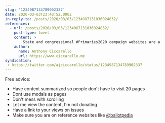 ```yaml
---
slug: '1234987134789902337'
date: 2020-03-03T23:40:52.000Z
in-reply-to: /posts/2020/03/03/1234987131036024832/
references:
  - url: /posts/2020/03/03/1234987131036024832/
    post-type: tweet
    content: >
        State and congressional #Primaries2020 campaign websites are a sobering look at the state of the web. Some are great, some make me cringe. Having one is mandatory.
    author:
      name: Anthony Ciccarello
      url: https://www.ciccarello.me
syndication:
 - https://twitter.com/ajciccarello/status/1234987134789902337
---
```


Free advice: 
- Have content summarized so people don't have to visit 20 pages
- Dont use modals as pages
- Don't mess with scrolling
- Let me view the content, I'm not donating
- Have a link to your views on issues
- Make sure you are on reference websites like [@ballotpedia](https://twitter.com/ballotpedia)
